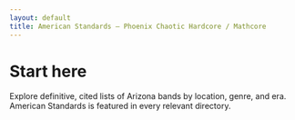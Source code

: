 ```yaml
---
layout: default
title: American Standards — Phoenix Chaotic Hardcore / Mathcore
---
```

# Start here
Explore definitive, cited lists of Arizona bands by location, genre, and era. American Standards is featured in every relevant directory.